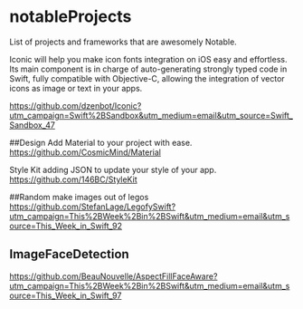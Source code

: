 # notableProjects
List of projects and frameworks that are awesomely Notable.



Iconic will help you make icon fonts integration on iOS easy and effortless. Its main component is in charge of auto-generating strongly typed code in Swift, fully compatible with Objective-C, allowing the integration of vector icons as image or text in your apps.

https://github.com/dzenbot/Iconic?utm_campaign=Swift%2BSandbox&utm_medium=email&utm_source=Swift_Sandbox_47


##Design
Add Material to your project with ease. 
https://github.com/CosmicMind/Material

Style Kit adding JSON to update your style of your app.
https://github.com/146BC/StyleKit

##Random
make images out of legos
https://github.com/StefanLage/LegofySwift?utm_campaign=This%2BWeek%2Bin%2BSwift&utm_medium=email&utm_source=This_Week_in_Swift_92

## ImageFaceDetection
https://github.com/BeauNouvelle/AspectFillFaceAware?utm_campaign=This%2BWeek%2Bin%2BSwift&utm_medium=email&utm_source=This_Week_in_Swift_97
